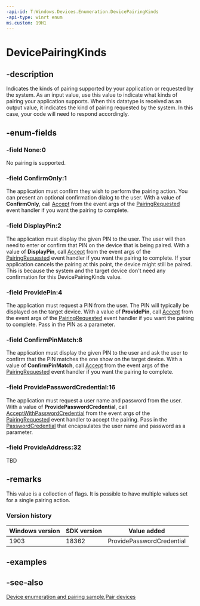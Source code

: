 ```yaml
---
-api-id: T:Windows.Devices.Enumeration.DevicePairingKinds
-api-type: winrt enum
ms.custom: 19H1
---
```


<!-- Enumeration syntax
public enum Windows.Devices.Enumeration.DevicePairingKinds : uint
-->

# DevicePairingKinds

## -description
Indicates the kinds of pairing supported by your application or requested by the system. As an input value, use this value to indicate what kinds of pairing your application supports. When this datatype is received as an output value, it indicates the kind of pairing requested by the system. In this case, your code will need to respond accordingly.

## -enum-fields

### -field None:0
No pairing is supported.

### -field ConfirmOnly:1
The application must confirm they wish to perform the pairing action. You can present an optional confirmation dialog to the user. With a value of **ConfirmOnly**, call [Accept](devicepairingrequestedeventargs_accept_1944939200.md) from the event args of the [PairingRequested](deviceinformationcustompairing_pairingrequested.md) event handler if you want the pairing to complete.

### -field DisplayPin:2
The application must display the given PIN to the user. The user will then need to enter or confirm that PIN on the device that is being paired. With a value of **DisplayPin**, call [Accept](devicepairingrequestedeventargs_accept_1944939200.md) from the event args of the [PairingRequested](deviceinformationcustompairing_pairingrequested.md) event handler if you want the pairing to complete. If your application cancels the pairing at this point, the device might still be paired. This is because the system and the target device don't need any confirmation for this DevicePairingKinds value.

### -field ProvidePin:4
The application must request a PIN from the user. The PIN will typically be displayed on the target device. With a value of **ProvidePin**, call [Accept](/uwp/api/windows.devices.enumeration.devicepairingrequestedeventargs.accept) from the event args of the [PairingRequested](deviceinformationcustompairing_pairingrequested.md) event handler if you want the pairing to complete. Pass in the PIN as a parameter.

### -field ConfirmPinMatch:8
The application must display the given PIN to the user and ask the user to confirm that the PIN matches the one show on the target device. With a value of **ConfirmPinMatch**, call [Accept](/uwp/api/windows.devices.enumeration.devicepairingrequestedeventargs.accept) from the event args of the [PairingRequested](deviceinformationcustompairing_pairingrequested.md) event handler if you want the pairing to complete.

### -field ProvidePasswordCredential:16
The application must request a user name and password from the user. With a value of **ProvidePasswordCredential**, call [AcceptWithPasswordCredential](devicepairingrequestedeventargs_acceptwithpasswordcredential_1073078053.md) from the event args of the [PairingRequested](deviceinformationcustompairing_pairingrequested.md) event handler to accept the pairing. Pass in the [PasswordCredential](../windows.security.credentials/passwordcredential.md) that encapsulates the user name and password as a parameter.

### -field ProvideAddress:32

TBD

## -remarks
This value is a collection of flags. It is possible to have multiple values set for a single pairing action.

### Version history

| Windows version | SDK version | Value added |
| -- | -- | -- |
| 1903 | 18362 | ProvidePasswordCredential |

## -examples

## -see-also
[Device enumeration and pairing sample](https://github.com/Microsoft/Windows-universal-samples/tree/master/Samples/DeviceEnumerationAndPairing),[Pair devices](/windows/uwp/devices-sensors/pair-devices)
